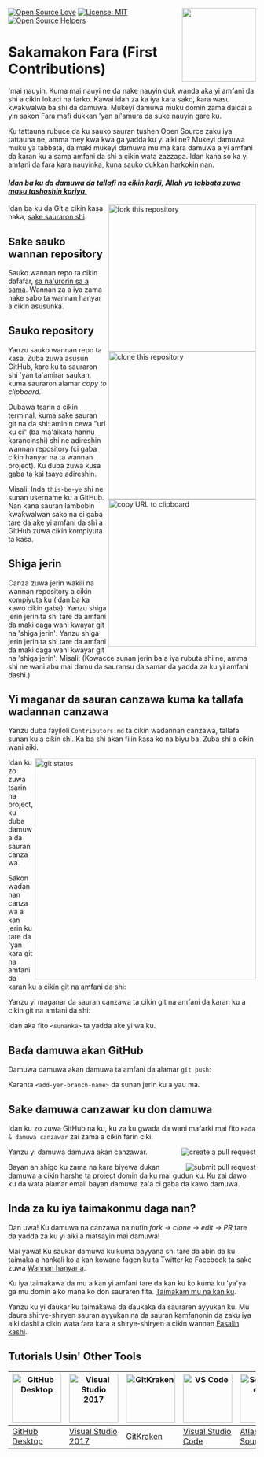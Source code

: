 [![Open Source Love](https://badges.frapsoft.com/os/v1/open-source.svg?v=103)](https://github.com/ellerbrock/open-source-badges/)
[<img align="right" width="150" src="https://firstcontributions.github.io/assets/Readme/join-slack-team.png">](https://join.slack.com/t/firstcontributors/shared_invite/zt-1hg51qkgm-Xc7HxhsiPYNN3ofX2_I8FA)
[![License: MIT](https://img.shields.io/badge/License-MIT-green.svg)](https://opensource.org/licenses/MIT)
[![Open Source Helpers](https://www.codetriage.com/roshanjossey/first-contributions/badges/users.svg)](https://www.codetriage.com/roshanjossey/first-contributions)

# Sakamakon Fara (First Contributions)

'mai nauyin. Kuma mai nauyi ne da nake nauyin duk wanda aka yi amfani da shi a cikin lokaci na farko. Kawai idan za ka iya ƙara sako, ƙara wasu ƙwakwalwa ba shi da damuwa. Mukeyi damuwa muku domin zama daidai a yin sakon Fara mafi dukkan 'yan al'amura da suke nauyin gare ku.

Ku tattauna rubuce da ku sauko sauran tushen Open Source zaku iya tattauna ne, amma mey kwa kwa ga yadda ku yi aiki ne? Mukeyi damuwa muku ya tabbata, da maki mukeyi damuwa mu ma ƙara damuwa a yi amfani da karan ku a sama amfani da shi a cikin wata zazzaga. Idan kana so ka yi amfani da fara kara nauyinka, kuna sauko dukkan harkokin nan.

#### *Idan ba ku da damuwa da tallafi na cikin karfi, [Allah ya tabbata zuwa masu tashoshin kariya.](#Tutorials-Usin'-Other-Tools)*

<img align="right" width="300" src="https://firstcontributions.github.io/assets/Readme/fork.png" alt="fork this repository" />

Idan ba ku da Git a cikin kasa naka, [sake sauraron shi](https://help.github.com/articles/set-up-git/).

## Sake sauko wannan repository

Sauko wannan repo ta cikin dafafar, [sa na'urorin sa a sama](https://github.com/ellerbrock/open-source-badges/).
Wannan za a iya zama nake sabo ta wannan hanyar a cikin asusunka.

## Sauko repository

<img align="right" width="300" src="https://firstcontributions.github.io/assets/Readme/clone.png" alt="clone this repository" />

Yanzu sauko wannan repo ta kasa. Zuba zuwa asusun GitHub, ƙare ku ta sauraron shi 'yan ta'amirar saukan, kuma sauraron alamar *copy to clipboard*.

Dubawa tsarin a cikin terminal, kuma sake sauran git na da shi:
aminin cewa "url ku ci" (ba ma'aikata hannu ƙarancinshi) shi ne adireshin wannan repository (ci gaba cikin hanyar na ta wannan project). Ku duba zuwa kusa gaba ta kai tsaye adireshin.
<img align="right" width="300" src="https://firstcontributions.github.io/assets/Readme/copy-to-clipboard.png" alt="copy URL to clipboard" />

Misali:
Inda `this-be-ye` shi ne sunan username ku a GitHub. Nan kana sauran lambobin ƙwaƙwalwan sako na ci gaba tare da ake yi amfani da shi a GitHub zuwa cikin kompiyuta ta kasa.
## Shiga jerin
Canza zuwa jerin wakili na wannan repository a cikin kompiyuta ku (idan ba ka kawo cikin gaba):
Yanzu shiga jerin jerin ta shi tare da amfani da maki daga wani kwayar git na 'shiga jerin':
Yanzu shiga jerin jerin ta shi tare da amfani da maki daga wani kwayar git na 'shiga jerin':
Misali:
(Kowacce sunan jerin ba a iya rubuta shi ne, amma shi ne wani abu mai damu da sauransu da samar da yadda za ku yi amfani dashi.)
## Yi maganar da sauran canzawa kuma ka tallafa wadannan canzawa

Yanzu duba fayiloli `Contributors.md` ta cikin wadannan canzawa, tallafa sunan ku a cikin shi. Ka ba shi akan filin ƙasa ko na biyu ba. Zuba shi a cikin wani aiki.

<img align="right" width="450" src="https://firstcontributions.github.io/assets/Readme/git-status.png" alt="git status" />

Idan ku zo zuwa tsarin na project, ku duba damuwa da sauran canzawa.

Sakon wadannan canzawa a kan jerin ku tare da 'yan kara git na amfani da karan ku a cikin git na amfani da shi:


Yanzu yi maganar da sauran canzawa ta cikin git na amfani da karan ku a cikin git na amfani da shi:

Idan aka fito `<sunanka>` ta yadda ake yi wa ku.

## Baɗa damuwa akan GitHub

Damuwa damuwa akan damuwa ta amfani da alamar `git push`:


Karanta `<add-yer-branch-name>` da sunan jerin ku a yau ma.

## Sake damuwa canzawar ku don damuwa

Idan ku zo zuwa GitHub na ku, ku za ku gwada da wani mafarki mai fito  `Hada & damuwa canzawar` zai zama a cikin farin ciki.

<img style="float: right;" src="https://firstcontributions.github.io/assets/Readme/compare-and-pull.png" alt="create a pull request" />

Yanzu yi damuwa damuwa akan canzawar.

<img style="float: right;" src="https://firstcontributions.github.io/assets/Readme/submit-pull-request.png" alt="submit pull request" />

Bayan an shigo ku zama na kara biyewa dukan damuwa a cikin harshe ta project domin da ku mai gudun ku. Ku zai dawo ku da wata alamar email bayan damuwa za'a ci gaba da kawo damuwa.

## Inda za ku iya taimakonmu daga nan?

Dan uwa! Ku damuwa na canzawa na nufin _fork -> clone -> edit -> PR_ tare da yadda za ku yi aiki a matsayin mai damuwa!

Mai yawa! Ku saukar damuwa ku kuma bayyana shi tare da abin da ku taimaka a hankali ko a kan kowane fagen ku ta Twitter ko Facebook ta sake zuwa [Wannan hanyar a](https://firstcontributions.github.io/#social-share).

Ku iya taimakawa da mu a kan yi amfani tare da kan ku ko kuma ku 'ya'ya ga mu domin aiko mana ko don sauraren fita. [Taimakam mu na kan ku](https://join.slack.com/t/firstcontributors/shared_invite/zt-1hg51qkgm-Xc7HxhsiPYNN3ofX2_I8FA).

Yanzu ku yi ɗaukar ku taimakawa da ɗaukaka da sauraren ayyukan ku. Mu daura shirye-shiryen sauran ayyukan na da sauran kamfanonin da zaku iya aiki dashi a cikin wata fara ƙara a shirye-shiryen a cikin wannan [Fasalin kashi](../additional-material/git_workflow_scenarios/additional-material.md).

## Tutorials Usin' Other Tools

| <a href="../gui-tool-tutorials/github-desktop-tutorial.md"><img alt="GitHub Desktop" src="https://desktop.github.com/images/desktop-icon.svg" width="100"></a> | <a href="../gui-tool-tutorials/github-windows-vs2017-tutorial.md"><img alt="Visual Studio 2017" src="https://upload.wikimedia.org/wikipedia/commons/c/cd/Visual_Studio_2017_Logo.svg" width="100"></a> | <a href="../gui-tool-tutorials/gitkraken-tutorial.md"><img alt="GitKraken" src="https://firstcontributions.github.io/assets/gui-tool-tutorials/gitkraken-tutorial/gk-icon.png" width="100"></a> | <a href="../gui-tool-tutorials/github-windows-vs-code-tutorial.md"><img alt="VS Code" src="https://upload.wikimedia.org/wikipedia/commons/2/2d/Visual_Studio_Code_1.18_icon.svg" width=100></a> | <a href="../gui-tool-tutorials/sourcetree-macos-tutorial.md"><img alt="Sourcetree App" src="https://wac-cdn.atlassian.com/dam/jcr:81b15cde-be2e-4f4a-8af7-9436f4a1b431/Sourcetree-icon-blue.svg" width=100></a> | <a href="../gui-tool-tutorials/github-windows-intellij-tutorial.md"><img alt="IntelliJ IDEA" src="https://upload.wikimedia.org/wikipedia/commons/thumb/9/9c/IntelliJ_IDEA_Icon.svg/512px-IntelliJ_IDEA_Icon.svg.png" width=100></a> |
| --- | --- | --- | --- | --- | --- |
| [GitHub Desktop](../gui-tool-tutorials/github-desktop-tutorial.md) | [Visual Studio 2017](../gui-tool-tutorials/github-windows-vs2017-tutorial.md) | [GitKraken](../gui-tool-tutorials/gitkraken-tutorial.md) | [Visual Studio Code](../gui-tool-tutorials/github-windows-vs-code-tutorial.md) | [Atlassian Sourcetree](../gui-tool-tutorials/sourcetree-macos-tutorial.md) | [IntelliJ IDEA](../gui-tool-tutorials/github-windows-intellij-tutorial.md) |




